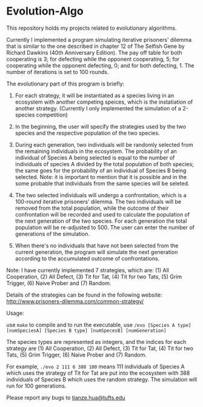# Evolution-Algo

This repository holds my projects related to evolutionary algorithms.

Currently I implemented a program simulating iterative prisoners' dilemma that is similar to the one described in chapter 12 of The Selfish Gene by Richard Dawkins (40th Anniversary Edition). The pay off table for both cooperating is 3; for defecting while the opponent cooperating, 5; for cooperating while the opponent defecting, 0; and for both defecting, 1. The number of iterations is set to 100 rounds. 

The evolutionary part of this program is briefly: 

1. For each strategy, it will be instantiated as a species living in an ecosystem with another competing speices, which is the instatiation of another strategy. (Currently I only implemented the simulation of a 2-species competition)

2. In the beginning, the user will specify the strategies used by the two species and the respective population of the two species. 

3. During each generation, two individuals will be randomly selected from the remaining individuals in the ecosystem. The probability of an individual of Species A being selected is equal to the number of individuals of species A divided by the total population of both species; the same goes for the probability of an individual of Species B being selected. Note: it is important to mention that it is possible and in the some probable that individuals from the same species will be seleted. 

4. The two selected individuals will undergo a confrontation, which is a 100-round iterative prisoners' dilemma. The two individuals will be removed from the total population, while the outcome of their confrontation will be recorded and used to calculate the population of the next generation of the two species. For each generation the total population will be re-adjusted to 500. The user can enter the number of generations of the simulation. 

5. When there's no individuals that have not been selected from the current generation, the program will simulate the next generation according to the accumulated outcome of confrontations. 

Note: I have currently implemented 7 strategies, which are:
(1) All Cooperation, (2) All Defect, (3) Tit for Tat, (4) Tit for two Tats, (5) Grim Trigger, (6) Naive Prober and (7) Random.

Details of the strategies can be found in the following website:
http://www.prisoners-dilemma.com/common-strategy/

Usage: 

use `make` to compile and 
to run the executable, use 
`/evo [Species A type] [numSpeciesA] [Species B type] [numSpecesB] [numGeneration]`

The species types are represented as integers, and the indices for each strategy are (1) All Cooperation, (2) All Defect, (3) Tit for Tat, (4) Tit for two Tats, (5) Grim Trigger, (6) Naive Prober and (7) Random.

For example, 
`./evo 2 111 6 388 100` 
means 111 individuals of Species A which uses the strategy of Tit for Tat are put into the ecosystem with 388 individuals of Species B which uses the random strategy. The simulation will run for 100 generations. 

Please report any bugs to tianze.hua@tufts.edu